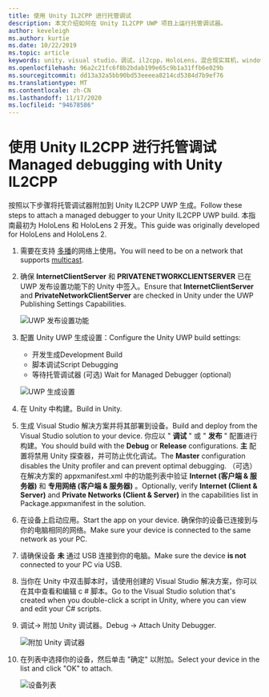 ```yaml
---
title: 使用 Unity IL2CPP 进行托管调试
description: 本文介绍如何在 Unity IL2CPP UWP 项目上运行托管调试器。
author: keveleigh
ms.author: kurtie
ms.date: 10/22/2019
ms.topic: article
keywords: unity，visual studio，调试，il2cpp，HoloLens，混合现实耳机，windows mixed reality 耳机，虚拟现实耳机，UWP
ms.openlocfilehash: 96a2c21fc6f8b2bdab199e65c9b1a31ffb6e029b
ms.sourcegitcommit: dd13a32a5bb90bd53eeeea8214cd5384d7b9ef76
ms.translationtype: MT
ms.contentlocale: zh-CN
ms.lasthandoff: 11/17/2020
ms.locfileid: "94678586"
---
```

# <a name="managed-debugging-with-unity-il2cpp"></a><span data-ttu-id="82e41-104">使用 Unity IL2CPP 进行托管调试</span><span class="sxs-lookup"><span data-stu-id="82e41-104">Managed debugging with Unity IL2CPP</span></span>

<span data-ttu-id="82e41-105">按照以下步骤将托管调试器附加到 Unity IL2CPP UWP 生成。</span><span class="sxs-lookup"><span data-stu-id="82e41-105">Follow these steps to attach a managed debugger to your Unity IL2CPP UWP build.</span></span> <span data-ttu-id="82e41-106">本指南最初为 HoloLens 和 HoloLens 2 开发。</span><span class="sxs-lookup"><span data-stu-id="82e41-106">This guide was originally developed for HoloLens and HoloLens 2.</span></span>

1. <span data-ttu-id="82e41-107">需要在支持 [多播](https://en.wikipedia.org/wiki/Multicast)的网络上使用。</span><span class="sxs-lookup"><span data-stu-id="82e41-107">You will need to be on a network that supports [multicast](https://en.wikipedia.org/wiki/Multicast).</span></span>
1. <span data-ttu-id="82e41-108">确保 **InternetClientServer** 和 **PRIVATENETWORKCLIENTSERVER** 已在 UWP 发布设置功能下的 Unity 中签入。</span><span class="sxs-lookup"><span data-stu-id="82e41-108">Ensure that **InternetClientServer** and **PrivateNetworkClientServer** are checked in Unity under the UWP Publishing Settings Capabilities.</span></span>

    ![UWP 发布设置功能](images/il2cpp-debugging-capabilities.png)

1. <span data-ttu-id="82e41-110">配置 Unity UWP 生成设置：</span><span class="sxs-lookup"><span data-stu-id="82e41-110">Configure the Unity UWP build settings:</span></span>
    - <span data-ttu-id="82e41-111">开发生成</span><span class="sxs-lookup"><span data-stu-id="82e41-111">Development Build</span></span>
    - <span data-ttu-id="82e41-112">脚本调试</span><span class="sxs-lookup"><span data-stu-id="82e41-112">Script Debugging</span></span>
    - <span data-ttu-id="82e41-113">等待托管调试器 (可选) </span><span class="sxs-lookup"><span data-stu-id="82e41-113">Wait for Managed Debugger (optional)</span></span>

    ![UWP 生成设置](images/il2cpp-debugging-build.png)

1. <span data-ttu-id="82e41-115">在 Unity 中构建。</span><span class="sxs-lookup"><span data-stu-id="82e41-115">Build in Unity.</span></span>
1. <span data-ttu-id="82e41-116">生成 Visual Studio 解决方案并将其部署到设备。</span><span class="sxs-lookup"><span data-stu-id="82e41-116">Build and deploy from the Visual Studio solution to your device.</span></span> <span data-ttu-id="82e41-117">你应以 " **调试** " 或 " **发布** " 配置进行构建。</span><span class="sxs-lookup"><span data-stu-id="82e41-117">You should build with the **Debug** or **Release** configurations.</span></span> <span data-ttu-id="82e41-118">**主** 配置将禁用 Unity 探查器，并可防止优化调试。</span><span class="sxs-lookup"><span data-stu-id="82e41-118">The **Master** configuration disables the Unity profiler and can prevent optimal debugging.</span></span> <span data-ttu-id="82e41-119">（可选）在解决方案的 appxmanifest.xml 中的功能列表中验证 **Internet (客户端 & 服务器)** 和 **专用网络 (客户端 & 服务器)** 。</span><span class="sxs-lookup"><span data-stu-id="82e41-119">Optionally, verify **Internet (Client & Server)** and **Private Networks (Client & Server)** in the capabilities list in Package.appxmanifest in the solution.</span></span>
1. <span data-ttu-id="82e41-120">在设备上启动应用。</span><span class="sxs-lookup"><span data-stu-id="82e41-120">Start the app on your device.</span></span> <span data-ttu-id="82e41-121">确保你的设备已连接到与你的电脑相同的网络。</span><span class="sxs-lookup"><span data-stu-id="82e41-121">Make sure your device is connected to the same network as your PC.</span></span>
1. <span data-ttu-id="82e41-122">请确保设备 **未** 通过 USB 连接到你的电脑。</span><span class="sxs-lookup"><span data-stu-id="82e41-122">Make sure the device **is not** connected to your PC via USB.</span></span>
1. <span data-ttu-id="82e41-123">当你在 Unity 中双击脚本时，请使用创建的 Visual Studio 解决方案，你可以在其中查看和编辑 c # 脚本。</span><span class="sxs-lookup"><span data-stu-id="82e41-123">Go to the Visual Studio solution that's created when you double-click a script in Unity, where you can view and edit your C# scripts.</span></span>
1. <span data-ttu-id="82e41-124">调试-> 附加 Unity 调试器。</span><span class="sxs-lookup"><span data-stu-id="82e41-124">Debug -> Attach Unity Debugger.</span></span>

    ![附加 Unity 调试器](images/il2cpp-debugging-attach.png)

1. <span data-ttu-id="82e41-126">在列表中选择你的设备，然后单击 "确定" 以附加。</span><span class="sxs-lookup"><span data-stu-id="82e41-126">Select your device in the list and click "OK" to attach.</span></span>

    ![设备列表](images/il2cpp-debugging-machines.png)
